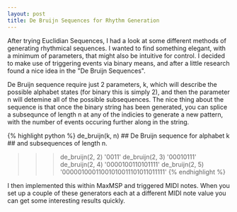 ```yaml
---
layout: post
title: De Bruijn Sequences for Rhythm Generation
---
```


After trying Euclidian Sequences, I had a look at some different methods of generating rhythmical sequences. I wanted to find something elegant, with a minimum of parameters, that might also be intuitive for control. I decided to make use of triggering events via binary means, and after a little research found a nice idea in the "De Bruijn Sequences".

De Bruijn sequence require just 2 parameters, k, which will describe the possible alphabet states (for binary this is simply 2), and then the parameter n will detemine all of the possible subsequences.
The nice thing about the sequence is that once the binary string has been generated, you can splice a subsequnce of length n at any of the indicies to generate a new pattern, with the number of events occuring further along in the string.

{% highlight python %}
  de_bruijn(k, n)
      ## De Bruijn sequence for alphabet k
      ## and subsequences of length n.
 
 >>> de_bruijn(2, 2)
 '0011'
 >>> de_bruijn(2, 3)
 '00010111'
 >>> de_bruijn(2, 4)
 '0000100110101111'
 >>> de_bruijn(2, 5)
 '00000100011001010011101011011111'
 {% endhighlight %}

I then implemented this within MaxMSP and triggered MIDI notes. When you set up a couple of these generators each at a different MIDI note value you can get some interesting results quickly.
